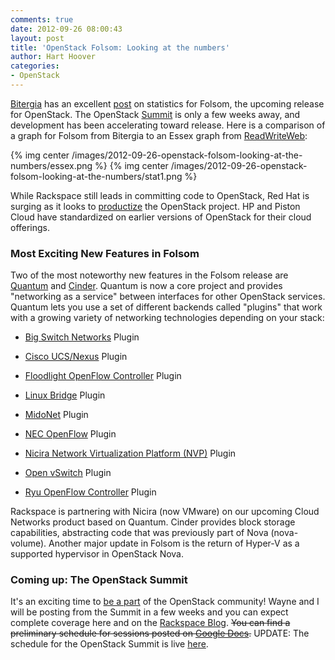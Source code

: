 ```yaml
---
comments: true
date: 2012-09-26 08:00:43
layout: post
title: 'OpenStack Folsom: Looking at the numbers'
author: Hart Hoover
categories:
- OpenStack
---
```


[Bitergia](http://bitergia.com) has an excellent [post](http://bitergia.wordpress.com/2012/09/22/preview-of-the-analysis-of-the-upcoming-openstack-release/) on statistics for Folsom, the upcoming release for OpenStack. <!-- more -->The OpenStack [Summit](http://www.openstack.org/summit/san-diego-2012/) is only a few weeks away, and development has been accelerating toward release. Here is a comparison of a graph for Folsom from Bitergia to an Essex graph from [ReadWriteWeb](http://www.readwriteweb.com/cloud/2012/04/who-wrote-openstack-essex-a-de.php):

{% img center /images/2012-09-26-openstack-folsom-looking-at-the-numbers/essex.png %}
{% img center /images/2012-09-26-openstack-folsom-looking-at-the-numbers/stat1.png %}

While Rackspace still leads in committing code to OpenStack, Red Hat is surging as it looks to [productize](http://www.redhat.com/about/news/archive/2012/9/the-process-to-make-openstack-a-product) the OpenStack project. HP and Piston Cloud have standardized on earlier versions of OpenStack for their cloud offerings.


### Most Exciting New Features in Folsom


Two of the most noteworthy new features in the Folsom release are [Quantum](http://wiki.openstack.org/Quantum) and [Cinder](http://wiki.openstack.org/Cinder). Quantum is now a core project and provides "networking as a service" between interfaces for other OpenStack services. Quantum lets you use a set of different backends called "plugins" that work with a growing variety of networking technologies depending on your stack:



	
  * [Big Switch Networks](http://www.bigswitch.com) Plugin

	
  * [Cisco UCS/Nexus](http://wiki.openstack.org/cisco-quantum) Plugin

	
  * [Floodlight OpenFlow Controller](http://floodlight.openflowhub.org/quantum-and-openstack/) Plugin

	
  * [Linux Bridge](http://wiki.openstack.org/Quantum-Linux-Bridge-Plugin) Plugin

	
  * [MidoNet](https://github.com/midokura/midonet-openstack) Plugin

	
  * [NEC OpenFlow](https://github.com/nec-openstack/quantum-openflow-plugin) Plugin

	
  * [Nicira Network Virtualization Platform (NVP)](http://www.nicira.com) Plugin

	
  * [Open vSwitch](http://www.openvswitch.org) Plugin

	
  * [Ryu OpenFlow Controller](http://www.osrg.net/ryu/using_with_openstack.html) Plugin


Rackspace is partnering with Nicira (now VMware) on our upcoming Cloud Networks product based on Quantum. Cinder provides block storage capabilities, abstracting code that was previously part of Nova (nova-volume). Another major update in Folsom is the return of Hyper-V as a supported hypervisor in OpenStack Nova.


### Coming up: The OpenStack Summit


It's an exciting time to [be a part](http://wiki.openstack.org/HowToContribute) of the OpenStack community! Wayne and I will be posting from the Summit in a few weeks and you can expect complete coverage here and on the [Rackspace Blog](http://www.rackspace.com/blog/). <del>You can find a preliminary schedule for sessions posted on [Google Docs](https://docs.google.com/spreadsheet/ccc?key=0AmUn0hzC1InKdEtNWVpRckt4R0Z0Q0Z3SUc1cUtDQXc#gid=0).</del> UPDATE: The schedule for the OpenStack Summit is live [here](http://openstacksummitfall2012.sched.org/).
